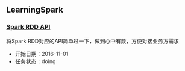 ## LearningSpark
### [Spark RDD API](https://github.com/SkSpark/LearningSpark/blob/master/Spark%20API.md)  
将Spark RDD对应的API简单过一下，做到心中有数，方便对接业务方需求
- 开始日期：2016-11-01
- 任务状态：doing
